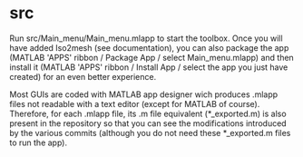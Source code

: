 # src
Run src/Main_menu/Main_menu.mlapp to start the toolbox. Once you will have added Iso2mesh (see documentation), you can also package the app (MATLAB 'APPS' ribbon / Package App / select Main_menu.mlapp) and then install it (MATLAB 'APPS' ribbon / Install App / select the app you just have created) for an even better experience.

Most GUIs are coded with MATLAB app designer wich produces .mlapp files not readable with a text editor (except for MATLAB of course). Therefore, for each .mlapp file, its .m file equivalent (*_exported.m) is also present in the repository so that you can see the modifications introduced by the various commits (although you do not need these *_exported.m files to run the app).